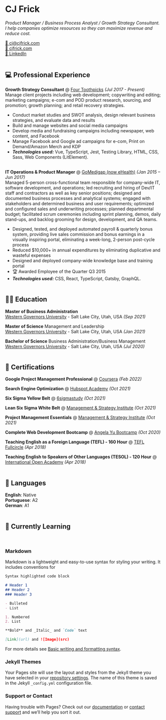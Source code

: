 <h1 id="cj-frick">CJ Frick</h1>

<p><em>Product Manager / Business Process Analyst / Growth Strategy Consultant. <br />I help companies optimize resources so they can maximize revenue and reduce cost.</em> <br /></p>

<p><a href="mailto:cj@cjfrick.com">📧 cj@cjfrick.com</a><br /><a href="https://cjfrick.com/">🔗 cjfrick.com</a><br /><a href="https://www.linkedin.com/in/cjfrick/">💼 LinkedIn</a><br /><br /></p>

<h2 id="-professional-experience">💻 Professional Experience</h2>

<p><strong>Growth Strategy Consultant</strong> @ <a href="https://fourtoothpicks.com/">Four Toothpicks</a> <em>(Jul 2017 - Present)</em> <br />
Manage client projects including web development; copywriting and editing; marketing campaigns; e-com and POD
product research, sourcing, and promotion; growth planning; and retail recovery strategies.</p>
<ul>
  <li>Conduct market studies and SWOT analysis, design relevant business strategies, and evaluate data and results</li>
  <li>Build and manage websites and social media campaigns</li>
  <li>Develop media and fundraising campaigns including newspaper, web content, and Facebook</li>
  <li>Manage Facebook and Google ad campaigns for e-com, Print on Demand/Amazon Merch and KDP</li>
  <li><strong><em>Technologies used:</em></strong> Vue, TypeScript, Jest, Testing Library, HTML, CSS, Sass, Web Components (LitElement).
<br /><br /></li>
</ul>

<p><strong>IT Operations & Product Manager</strong> @ <a href="https://www.gomedigap.com/">GoMedigap (now eHealth)</a> <em>(Jan 2015 – Jun 2017)</em> <br />
Managed 5-person cross-functional team responsible for company-wide IT, software development, and operations; led
recruiting and hiring of Dev/IT staff and contractors as well as key senior positions; designed and documented business
processes and analytical systems; engaged with stakeholders and determined business and user requirements;
optimized and configured sales and underwriting processes; planned departmental budget; facilitated scrum ceremonies
including sprint planning, demos, daily stand-ups, and backlog grooming for design, development, and QA teams.</p>
<ul>
  <li>Designed, tested, and deployed automated payroll & quarterly bonus system, providing live sales commission
and bonus earnings in a visually inspiring portal, eliminating a week-long, 2-person post-cycle process</li>
  <li>Reduced $10,000+ in annual expenditures by eliminating duplicative and wasteful expenses</li>
  <li>Designed and deployed company-wide knowledge base and training portal</li>
  <li>🏆 Awarded Employee of the Quarter Q3 2015</li>
  <li><strong><em>Technologies used:</em></strong> CSS, React, TypeScript, Gatsby, GraphQL.
<br /><br /></li>
</ul>

<h2 id="-education">🧑‍🎓 Education</h2>

<p><strong>Master of Business Administration</strong> <br />
<a href="https://www.wgu.edu/">Western Governors University</a> - Salt Lake City, Utah, USA <em>(Sep 2021)</em> <br /></p>

<p><strong>Master of Science</strong> Management and Leadership<br />
<a href="https://www.wgu.edu/">Western Governors University</a> - Salt Lake City, Utah, USA <em>(Jan 2021)</em> <br /></p>

<p><strong>Bachelor of Science</strong> Business Administration/Business Management<br />
<a href="https://www.wgu.edu/">Western Governors University</a> - Salt Lake City, Utah, USA <em>(Jul 2020)</em><br /><br /></p>

<h2 id="-certifications">📃 Certifications</h2>

<p><strong>Google Project Management Professional</strong> @ <a href="https://dev.to/">Coursera</a> <em>(Feb 2022)</em> <br /></p>

<p><strong>Search Engine Optimization</strong> @ <a href="https://app.hubspot.com/academy/achievements/2h1k2t1f/en/1/ch-frick/seo">Hubspot Academy</a> <em>(Oct 2021)</em> <br /></p>

<p><strong>Six Sigma Yellow Belt</strong> @ <a href="https://6sigmastudy.com/">6sigmastudy</a> <em>(Oct 2021)</em> <br /></p>

<p><strong>Lean Six Sigma White Belt</strong> @ <a href="https://msicertified.com/">Management & Strategy Institute</a> <em>(Oct 2021)</em> <br /></p>

<p><strong>Project Management Essentials</strong> @ <a href="https://msicertified.com/">Management & Strategy Institute</a> <em>(Oct 2021)</em> <br /></p>

<p><strong>Complete Web Development Bootcamp</strong> @ <a href="https://udemy.com/">Angela Yu Bootcamp</a> <em>(Oct 2020)</em> <br /></p>

<p><strong>Teaching English as a Foreign Language (TEFL) - 160 Hour</strong> @ <a href="https://www.teflfullcircle.com">TEFL Fullcircle</a> <em>(Apr 2018)</em> <br /></p>

<p><strong>Teaching English to Speakers of Other Languages (TESOL) - 120 Hour</strong> @ <a href="https://internationalopenacademy.com">International Open Academy</a> <em>(Apr 2018)</em> <br /><br /></p>

<h2 id="-languages">💬 Languages</h2>

<p><strong>English</strong>: Native <br />
<strong>Portuguese</strong>: A2 <br />
<strong>German</strong>: A1 <br /><br /></p>

<h2 id="-learning">🌱 Currently Learning</h2>
<p><img src="https://camo.githubusercontent.com/f78b84e80f28a945b81e338d032a0968e706e8b0db259385f3ecf14ca0bb6295/68747470733a2f2f696d672e736869656c64732e696f2f62616467652f436f64652d507974686f6e2d696e666f726d6174696f6e616c3f7374796c653d666c6174266c6f676f3d507974686f6e26636f6c6f723d303033423537" alt="" data-canonical-src="https://img.shields.io/badge/Code-Python-informational?style=flat&logo=Python&color=003B57" style="max-width: 100%;">
<br /><br /></p>
  
### Markdown

Markdown is a lightweight and easy-to-use syntax for styling your writing. It includes conventions for

```markdown
Syntax highlighted code block

# Header 1
## Header 2
### Header 3

- Bulleted
- List

1. Numbered
2. List

**Bold** and _Italic_ and `Code` text

[Link](url) and ![Image](src)
```

For more details see [Basic writing and formatting syntax](https://docs.github.com/en/github/writing-on-github/getting-started-with-writing-and-formatting-on-github/basic-writing-and-formatting-syntax).

### Jekyll Themes

Your Pages site will use the layout and styles from the Jekyll theme you have selected in your [repository settings](https://github.com/cjfcodes/cv/settings/pages). The name of this theme is saved in the Jekyll `_config.yml` configuration file.

### Support or Contact

Having trouble with Pages? Check out our [documentation](https://docs.github.com/categories/github-pages-basics/) or [contact support](https://support.github.com/contact) and we’ll help you sort it out.
